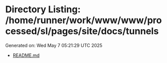 # Directory Listing: /home/runner/work/www/www/processed/sl/pages/site/docs/tunnels
Generated on: Wed May  7 05:21:29 UTC 2025

- [README.md](README.md)
